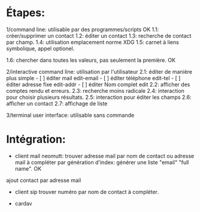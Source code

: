 # Étapes:


1/command line: utilisable par des programmes/scripts OK
1.1: créer/supprimer un contact
1.2: éditer un contact
1.3: recherche de contact par champ.
1.4: utilisation emplacement norme XDG
1.5: carnet à liens symbolique, appel optionel.

1.6: chercher dans toutes les valeurs, pas seulement la première. OK


2/interactive command line: utilisation par l'utilisateur
2.1: éditer de manière plus simple
	- [ ] éditer mail edit-email
	- [ ] éditer téléphone edit-tel
	- [ ] éditer adresse fixe edit-addr
	- [ ] éditer Nom complet edit
2.2: afficher des comptes rendu et erreurs.
2.3: recherche moins radicale
2.4: interaction pour choisir plusieurs résultats.
2.5: interaction pour éditer les champs
2.6: afficher un contact
2.7: affichage de liste

3/terminal user interface: utilisable sans commande




# Intégration:

- client mail neomutt: 
trouver adresse mail par nom de contact ou adresse mail à compléter 
par génération d'index: générer une liste "email" "full name". OK

ajout contact par adresse mail

- client sip
trouver numéro par nom de contact à compléter.

- cardav
